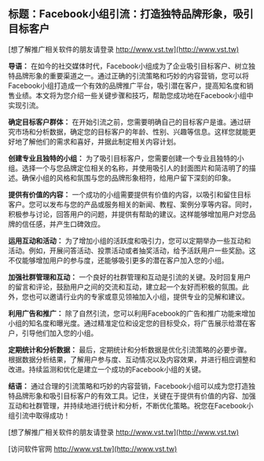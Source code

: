## **标题：Facebook小组引流：打造独特品牌形象，吸引目标客户**

[想了解推广相关软件的朋友请登录 http://www.vst.tw](http://www.vst.tw)

**导语：**
在如今的社交媒体时代，Facebook小组成为了企业吸引目标客户、树立独特品牌形象的重要渠道之一。通过正确的引流策略和巧妙的内容营销，您可以将Facebook小组打造成一个有效的品牌推广平台，吸引潜在客户，提高知名度和销售业绩。本文将为您介绍一些关键步骤和技巧，帮助您成功地在Facebook小组中实现引流。

**确定目标客户群体：**
在开始引流之前，您需要明确自己的目标客户是谁。通过研究市场和分析数据，确定您的目标客户的年龄、性别、兴趣等信息。这样您就能更好地了解他们的需求和喜好，并据此制定相关内容计划。

**创建专业且独特的小组：**
为了吸引目标客户，您需要创建一个专业且独特的小组。选择一个与您品牌定位相关的名称，并使用吸引人的封面图片和简洁明了的描述。确保小组的风格和氛围与您的品牌形象相符，给用户留下深刻的印象。

**提供有价值的内容：**
一个成功的小组需要提供有价值的内容，以吸引和留住目标客户。您可以发布与您的产品或服务相关的新闻、教程、案例分享等内容。同时，积极参与讨论，回答用户的问题，并提供有帮助的建议。这样能够增加用户对您品牌的信任感，并产生口碑效应。

**运用互动和活动：**
为了增加小组的活跃度和吸引力，您可以定期举办一些互动和活动。例如，开展问答活动、投票活动或者抽奖活动，给予活跃用户一些奖励。这不仅能够增加用户的参与度，还能够吸引更多的潜在客户加入您的小组。

**加强社群管理和互动：**
一个良好的社群管理和互动是引流的关键。及时回复用户的留言和评论，鼓励用户之间的交流和互动，建立起一个友好而积极的氛围。此外，您也可以邀请行业内的专家或意见领袖加入小组，提供专业的见解和建议。

**利用广告和推广：**
除了自然引流，您可以利用Facebook的广告和推广功能来增加小组的知名度和曝光度。通过精准定位和设定您的目标受众，将广告展示给潜在客户，引导他们加入您的小组。

**定期统计和分析数据：**
最后，定期统计和分析数据是优化引流策略的必要步骤。根据数据分析结果，了解用户参与度、互动情况以及内容效果，并进行相应调整和改进。持续监测和优化是建立一个成功的Facebook小组的关键。

**结语：**
通过合理的引流策略和巧妙的内容营销，Facebook小组可以成为您打造独特品牌形象和吸引目标客户的有效工具。记住，关键在于提供有价值的内容、加强互动和社群管理，并持续地进行统计和分析，不断优化策略。祝您在Facebook小组引流中取得成功！

[想了解推广相关软件的朋友请登录 http://www.vst.tw](http://www.vst.tw)


[访问软件官网 http://www.vst.tw](http://www.vst.tw)
